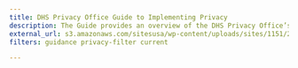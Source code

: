 ```yaml
---
title: DHS Privacy Office Guide to Implementing Privacy
description: The Guide provides an overview of the DHS Privacy Office’s functions and transparency into its day-to-day operations.
external_url: s3.amazonaws.com/sitesusa/wp-content/uploads/sites/1151/2016/10/DHS-Privacy-Office-Guide_June-2010.pdf
filters: guidance privacy-filter current

---
```

